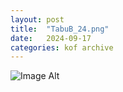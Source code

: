 ```yaml
---
layout:	post
title:	"TabuB_24.png"
date:	2024-09-17
categories:	kof archive
---
```


![Image Alt](https://k0f.github.io/assets/TabuB_24.png)